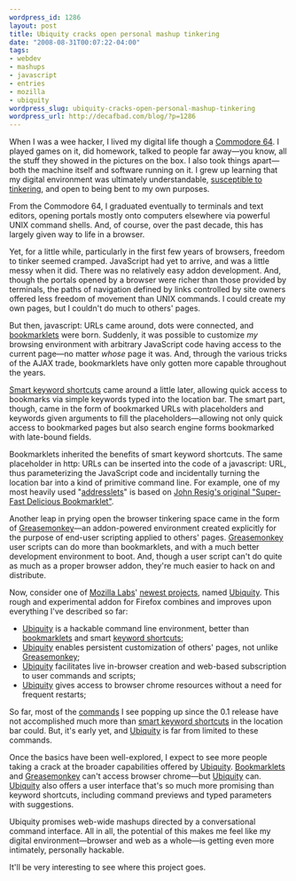 ```yaml
--- 
wordpress_id: 1286
layout: post
title: Ubiquity cracks open personal mashup tinkering
date: "2008-08-31T00:07:22-04:00"
tags: 
- webdev
- mashups
- javascript
- entries
- mozilla
- ubiquity
wordpress_slug: ubiquity-cracks-open-personal-mashup-tinkering
wordpress_url: http://decafbad.com/blog/?p=1286
---
```

When I was a wee hacker, I lived my digital life though a [Commodore 64][c64].  I played games on it, did homework, talked to people far away—you know, all the stuff they showed in the pictures on the box.  I also took things apart—both the machine itself and software running on it.  I grew up learning that my digital environment was ultimately understandable, [susceptible to tinkering][transactor], and open to being bent to my own purposes.

From the Commodore 64, I graduated eventually to terminals and text editors, opening portals mostly onto computers elsewhere via powerful UNIX command shells.  And, of course, over the past decade, this has largely given way to life in a browser.  

Yet, for a little while, particularly in the first few years of browsers, freedom to tinker seemed cramped.  JavaScript had yet to arrive, and was a little messy when it did.  There was no relatively easy addon development.  And, though the portals opened by a browser were richer than those provided by terminals, the paths of navigation defined by links controlled by site owners offered less freedom of movement than UNIX commands.  I could create my own pages, but I couldn't do much to others' pages.

But then, javascript: URLs came around, dots were connected, and [bookmarklets][] were born.  Suddenly, it was possible to customize *my* browsing environment with arbitrary JavaScript code having access to the current page—no matter *whose* page it was.  And, through the various tricks of the AJAX trade, bookmarklets have only gotten more capable throughout the years.

[Smart keyword shortcuts][shortcuts] came around a little later, allowing quick access to bookmarks via simple keywords typed into the location bar.  The smart part, though, came in the form of bookmarked URLs with placeholders and keywords given arguments to fill the placeholders—allowing not only quick access to bookmarked pages but also search engine forms bookmarked with late-bound fields.

Bookmarklets inherited the benefits of smart keyword shortcuts.  The same placeholder in http: URLs can be inserted into the code of a javascript: URL, thus parameterizing the JavaScript code and incidentally turning the location bar into a kind of primitive command line.  For example, one of my most heavily used "[addresslets](http://naeblis.cx/weblog/2004/08/09/DeliciousAddresslets)" is based on [John Resig's original "Super-Fast Delicious Bookmarklet"](http://ejohn.org/blog/super-fast-delicious-bookmarklet/).

Another leap in prying open the browser tinkering space came in the form of [Greasemonkey][]—an addon-powered environment created explicitly for the purpose of end-user scripting applied to others' pages.  [Greasemonkey][] user scripts can do more than bookmarklets, and with a much better development environment to boot.  And, though a user script can't do quite as much as a proper browser addon, they're much easier to hack on and distribute.

Now, consider one of [Mozilla Labs][labs]' [newest projects][ubiquity], named [Ubiquity][].  This rough and experimental addon for Firefox combines and improves upon everything I've described so far:

* [Ubiquity][] is a hackable command line environment, better than [bookmarklets][] and smart [keyword shortcuts][shortcuts];
* [Ubiquity][] enables persistent customization of others' pages, not unlike [Greasemonkey][]; 
* [Ubiquity][] facilitates live in-browser creation and web-based subscription to user commands and scripts;
* [Ubiquity][] gives access to browser chrome resources without a need for frequent restarts;

So far, most of the [commands][] I see popping up since the 0.1 release have not accomplished much more than [smart keyword shortcuts][shortcuts] in the location bar could.  But, it's early yet, and [Ubiquity][] is far from limited to these commands.

Once the basics have been well-explored, I expect to see more people taking a crack at the broader capabilities offered by [Ubiquity][].  [Bookmarklets][] and [Greasemonkey][] can't access browser chrome—but [Ubiquity][] can.  [Ubiquity][] also offers a user interface that's so much more promising than keyword shortcuts, including command previews and typed parameters with suggestions.

Ubiquity promises web-wide mashups directed by a conversational command interface.  All in all, the potential of this makes me feel like my digital environment—browser and web as a whole—is getting even more intimately, personally hackable.  

It'll be very interesting to see where this project goes.

[labs]: http://labs.mozilla.com/
[transactor]: http://cbm.csbruce.com/~csbruce/cbm/transactor/
[c64]: http://www.virtualsky.net/iadoremyc64/
[shortcuts]: http://www.mozilla.org/docs/end-user/keywords.html
[greasemonkey]: http://www.greasespot.net/
[bookmarklets]: http://en.wikipedia.org/wiki/Bookmarklet
[ubiquity]: http://labs.mozilla.com/2008/08/introducing-ubiquity/
[commands]: https://labs.toolness.com/ubiquity-herd/
